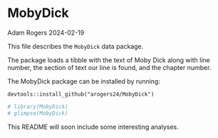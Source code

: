 # MobyDick
Adam Rogers
2024-02-19

This file describes the `MobyDick` data package.

The package loads a tibble with the text of Moby Dick along with line
number, the section of text our line is found, and the chapter number.

The MobyDick package can be installed by running:

    devtools::install_github("arogers24/MobyDick")

``` r
# library(MobyDick)
# glimpse(MobyDick)
```

This README will soon include some interesting analyses.
